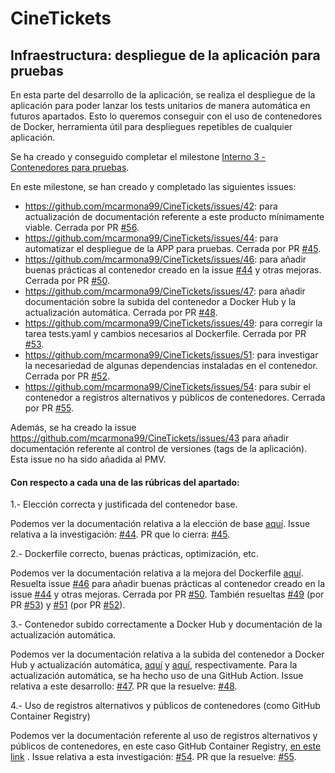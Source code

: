 # CineTickets

## Infraestructura: despliegue de la aplicación para pruebas

En esta parte del desarrollo de la aplicación, se realiza el despliegue de la aplicación para poder lanzar los tests
unitarios de manera automática en futuros apartados. Esto lo queremos conseguir con el uso de contenedores de Docker,
herramienta útil para despliegues repetibles de cualquier aplicación.

Se ha creado y conseguido completar el
milestone [Interno 3 - Contenedores para pruebas](https://github.com/mcarmona99/CineTickets/milestone/7).

En este milestone, se han creado y completado las siguientes issues:

- https://github.com/mcarmona99/CineTickets/issues/42: para actualización de documentación referente a este producto
  mínimamente viable. Cerrada por PR [#56](https://github.com/mcarmona99/CineTickets/pull/56).
- https://github.com/mcarmona99/CineTickets/issues/44: para automatizar el despliegue de la APP para pruebas. Cerrada
  por PR [#45](https://github.com/mcarmona99/CineTickets/pull/45).
- https://github.com/mcarmona99/CineTickets/issues/46: para añadir buenas prácticas al contenedor creado en la
  issue [#44](https://github.com/mcarmona99/CineTickets/issues/44) y otras mejoras. Cerrada por
  PR [#50](https://github.com/mcarmona99/CineTickets/pull/50).
- https://github.com/mcarmona99/CineTickets/issues/47: para añadir documentación sobre la subida del contenedor a Docker
  Hub y la actualización automática. Cerrada por PR [#48](https://github.com/mcarmona99/CineTickets/pull/48).
- https://github.com/mcarmona99/CineTickets/issues/49: para corregir la tarea tests.yaml y cambios necesarios al
  Dockerfile. Cerrada por PR [#53](https://github.com/mcarmona99/CineTickets/pull/53).
- https://github.com/mcarmona99/CineTickets/issues/51: para investigar la necesariedad de algunas dependencias
  instaladas en el contenedor. Cerrada por PR [#52](https://github.com/mcarmona99/CineTickets/pull/52).
- https://github.com/mcarmona99/CineTickets/issues/54: para subir el contenedor a registros alternativos y públicos de
  contenedores. Cerrada por PR [#55](https://github.com/mcarmona99/CineTickets/pull/55).

Además, se ha creado la issue https://github.com/mcarmona99/CineTickets/issues/43 para añadir documentación referente al
control de versiones (tags de la aplicación). Esta issue no ha sido añadida al PMV.

#### Con respecto a cada una de las rúbricas del apartado:

1.- Elección correcta y justificada del contenedor base.

Podemos ver la documentación relativa a la elección de
base [aquí](https://github.com/mcarmona99/CineTickets/blob/master/docs/hito_3/eleccion_base_dockerfile.md). Issue
relativa a la investigación: [#44](https://github.com/mcarmona99/CineTickets/issues/44). PR que lo
cierra: [#45](https://github.com/mcarmona99/CineTickets/pull/45).

2.- Dockerfile correcto, buenas prácticas, optimización, etc.

Podemos ver la documentación relativa a la mejora del
Dockerfile [aquí](https://github.com/mcarmona99/CineTickets/blob/master/docs/hito_3/mejora_dockerfile.md). Resuelta
issue [#46](https://github.com/mcarmona99/CineTickets/issues/46) para añadir buenas prácticas al contenedor creado en la
issue [#44](https://github.com/mcarmona99/CineTickets/issues/44) y otras mejoras. Cerrada por
PR [#50](https://github.com/mcarmona99/CineTickets/pull/50). También
resueltas [#49](https://github.com/mcarmona99/CineTickets/issues/49) (por
PR [#53](https://github.com/mcarmona99/CineTickets/pull/53))
y [#51](https://github.com/mcarmona99/CineTickets/issues/51) (por
PR [#52](https://github.com/mcarmona99/CineTickets/pull/52)).

3.- Contenedor subido correctamente a Docker Hub y documentación de la actualización automática.

Podemos ver la documentación relativa a la subida del contenedor a Docker Hub y actualización
automática, [aquí](https://github.com/mcarmona99/CineTickets/blob/master/docs/hito_3/subida_contenedor.md)
y [aquí](https://github.com/mcarmona99/CineTickets/blob/master/docs/hito_3/actualizacion_automatica.md),
respectivamente. Para la actualización automática, se ha hecho uso de una GitHub Action. Issue relativa a este
desarrollo: [#47](https://github.com/mcarmona99/CineTickets/issues/47). PR que la
resuelve: [#48](https://github.com/mcarmona99/CineTickets/pull/48).

4.- Uso de registros alternativos y públicos de contenedores (como GitHub Container Registry)

Podemos ver la documentación referente al uso de registros alternativos y públicos de contenedores, en este caso GitHub
Container
Registry, [en este link]((https://github.com/mcarmona99/CineTickets/blob/master/docs/hito_3/github_container_registry.md))
. Issue relativa a esta investigación: [#54](https://github.com/mcarmona99/CineTickets/issues/54). PR que la
resuelve: [#55](https://github.com/mcarmona99/CineTickets/pull/55).